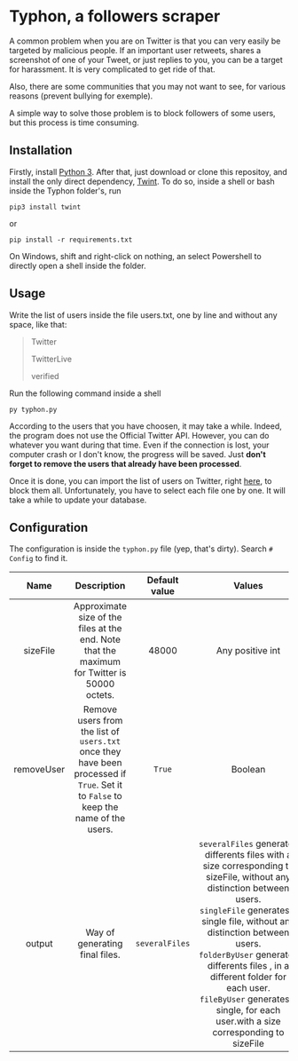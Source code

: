 # Typhon, a followers scraper

A common problem when you are on Twitter is that you can very easily be targeted by malicious people. If an important user retweets, shares a screenshot of one of your Tweet, or just replies to you, you can be a target for harassment. It is very complicated to get ride of that.

Also, there are some communities that you may not want to see, for various reasons (prevent bullying for exemple).

A simple way to solve those problem is to block followers of some users, but this process is time consuming.

## Installation

Firstly, install [Python 3](https://python.org). After that, just download or clone this repositoy, and install the only direct dependency, [Twint](https://github.com/twintproject/twint). To do so, inside a shell or bash inside the Typhon folder's, run

```
pip3 install twint
```

or

```
pip install -r requirements.txt
```

On Windows, shift and right-click on nothing, an select Powershell to directly open a shell inside the folder.

## Usage

Write the list of users inside the file users.txt, one by line and without any space, like that:

> Twitter
> 
> TwitterLive
> 
> verified

Run the following command inside a shell

```
py typhon.py
```

According to the users that you have choosen, it may take a while. Indeed, the program does not use the Official Twitter API. However, you can do whatever you want during that time. Even if the connection is lost, your computer crash or I don't know, the progress will be saved. Just **don't forget to remove the users that already have been processed**.

Once it is done, you can import the list of users on Twitter, right [here](https://twitter.com/settings/blocked), to block them all. Unfortunately, you have to select each file one by one. It will take a while to update your database.

## Configuration

The configuration is inside the `typhon.py` file (yep, that's dirty). Search `# Config` to find it.

| Name       | Description                                                                                                                         | Default value  | Values                                                                                                                                                                                                                                                                                                                                                                     |
|:----------:|:-----------------------------------------------------------------------------------------------------------------------------------:|:--------------:|:--------------------------------------------------------------------------------------------------------------------------------------------------------------------------------------------------------------------------------------------------------------------------------------------------------------------------------------------------------------------------:|
| sizeFile   | Approximate size of the files at the end. Note that the maximum for Twitter is 50000 octets.                                        | 48000          | Any positive int                                                                                                                                                                                                                                                                                                                                                           |
| removeUser | Remove users from the list of `users.txt` once they have been processed if `True`. Set it to `False` to keep the name of the users. | `True`         | Boolean                                                                                                                                                                                                                                                                                                                                                                    |
| output     | Way of generating final files.                                                                                                      | `severalFiles` | `severalFiles` generates differents files with a size corresponding to sizeFile, without any distinction between users. `singleFile` generates a single file, without any distinction between users. `folderByUser` generates differents files , in a different folder for each user. `fileByUser` generates a single, for each user.with a size corresponding to sizeFile |


